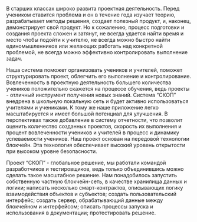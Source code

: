 В старших классах широко развита проектная деятельность. Перед учеником ставится проблема и он в течение года изучает теорию, разрабатывает методы решения, 
создает полезный продукт, и, наконец, демонстрирует свой продукт. Но к сожалению, процесс подготовки и создания проекта сложен и затянут, 
не всегда удается найти время и место чтобы подойти к учителю, не всегда можно быстро найти единомышленников или желающих работать над конкретной 
проблемой, не всегда можно эффективно контролировать выполнение задач.


Наша система поможет организовать учеников и учителей, поможет структурировать проект, облегчить его выполнение и контролирование. 
Вовлеченность в проектную деятельность большего количества учеников положительно скажется на процессе обучения, ведь проекты - отличный инструмент 
получения новых знаний. Система “СКОП” внедрена в школьную локальную сеть и будет активно использоваться учителями и учениками.
К тому же наше приложение легко масштабируется и имеет большой потенциал для улучшения. В перспективах также добавление в систему отчетности, 
что позволит оценить количество созданных проектов, скорость их выполнения и процент вовлеченности учеников и учителей в процесс и динамику 
успеваемости учеников.
Наш проект основан на передовой технологии блокчейн. Эта технология обеспечивает высокий уровень открытости при высоком уровне безопасности. 



Проект “СКОП” - глобальное решение, мы работали командой разработчиков и тестировщиков, ведь только объединившись можно сделать такое масштабное решение. 
Нам понадобилось запустить собственную частную блокчейн-сеть, в качестве хранилища данных и логики; написать несколько смарт-контрактов, 
описывающих логику взаимодействия объектов и субъектов; создать пользовательский интерфейс; создать сервер, обрабатывающий данные между 
блокчейном и интерфейсом; описать процессы запуска и использования в документации; протестировать решение.
